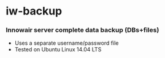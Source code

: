 # iw-backup
### Innowair server complete data backup (DBs+files)
- Uses a separate username/password file
- Tested on Ubuntu Linux 14.04 LTS
